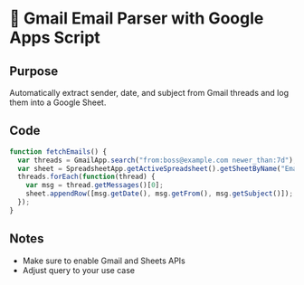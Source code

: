 # 📧 Gmail Email Parser with Google Apps Script

## Purpose

Automatically extract sender, date, and subject from Gmail threads and log them into a Google Sheet.

## Code

```js
function fetchEmails() {
  var threads = GmailApp.search("from:boss@example.com newer_than:7d");
  var sheet = SpreadsheetApp.getActiveSpreadsheet().getSheetByName("Emails");
  threads.forEach(function(thread) {
    var msg = thread.getMessages()[0];
    sheet.appendRow([msg.getDate(), msg.getFrom(), msg.getSubject()]);
  });
}
```

## Notes

- Make sure to enable Gmail and Sheets APIs
- Adjust query to your use case